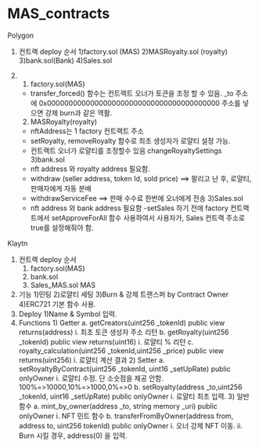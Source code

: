 # MAS_contracts
Polygon
1. 컨트랙 deploy 순서
  1)factory.sol (MAS)
  2)MASRoyalty.sol (royalty)
  3)bank.sol(Bank)
  4)Sales.sol
  
2. 1) factory.sol(MAS)
    - transfer_forced() 함수는 컨트렉트 오너가 토큰을 조정 할 수 있음. _to 주소에 0x0000000000000000000000000000000000000000 주소를 넣으면 강제 burn과 같은 역활.
   2) MASRoyalty(royalty)
    - nftAddress는 1 factory 컨트랙트 주소
    - setRoyalty, removeRoyalty 함수로 최초 생성자가 로얄티 설정 가능.
    - 컨트랙트 오너가 로얄티를 조정할수 있음 changeRoyaltySettings
    3)bank.sol
    - nft address 와 royalty address 필요함.
    - withdraw (seller address, token Id, sold price) ==> 팔리고 난 후, 로얄티, 판매자에게 자동 분배
    - withdrawServiceFee ==> 판매 수수료 한번에 오너에게 전송
    3)Sales.sol
     - nft address 와 bank address 필요함
      -setSales 하기 전에 factory 컨트랙트에서 setApproveForAll 함수 사용하여서 사용자가, Sales 컨트랙 주소로 true를 설정해줘야 함.
      
Klaytn
1. 컨트랙 deploy 순서
   1) factory.sol(MAS)
   2) bank.sol
   3) Sales_MAS.sol
  MAS
  1. 기능
     1)민팅
     2)로얄티 세팅
     3)Burn & 강제 트랜스퍼 by Contract Owner
     4)ERC721 기본 함수 사용.
  2. Deploy
     1)Name & Symbol 입력.
  4.	Functions
    1)	Getter
      a.	getCreators(uint256 _tokenId) public view returns(address)
        i.	최초 토큰 생성자 주소 리턴
      b.	getRoyalty(uint256 _tokenId) public view returns(uint16)
        i.	로얄티 % 리턴
      c.	royalty_calculation(uint256 _tokenId,uint256 _price) public view returns(uint256)
        i.	로얄티 계산 결과
    2)	Setter
      a.	setRoyaltyByContract(uint256 _tokenId, uint16 _setUpRate) public onlyOwner
        i.	로얄티 수정. 단 소숫점을 제공 안함. 100%=>10000,10%=>1000,0%=>0
      b.	setRoyalty(address _to,uint256 _tokenId, uint16 _setUpRate) public onlyOwner
        i.	로얄티 최초 입력.
    3)	일반 함수
      a.	mint_by_owner(address _to, string memory _uri) public onlyOwner
        i.	NFT 민트 함수
      b.	transferFromByOwner(address from, address to, uint256 tokenId) public onlyOwner
        i.	오너 강제 NFT 이동.
        ii.	Burn 시킬 경우, address(0) 을 입력. 


